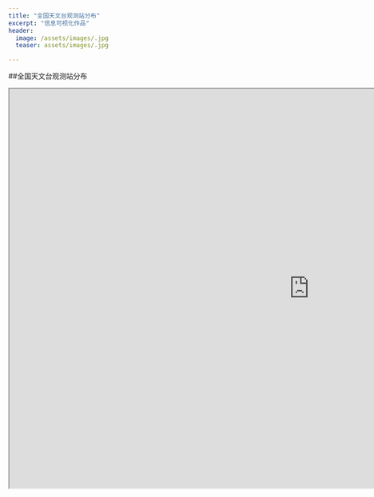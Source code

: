 ```yaml
---
title: "全国天文台观测站分布"
excerpt: "信息可视化作品"
header:
  image: /assets/images/.jpg
  teaser: assets/images/.jpg

---
```

##全国天文台观测站分布

<div align="center">
       <iframe src="https://public.tableau.com/shared/KQ938XGHD?:display_count=yes"
        width="1200px" height="800px"> </iframe>
       </div>